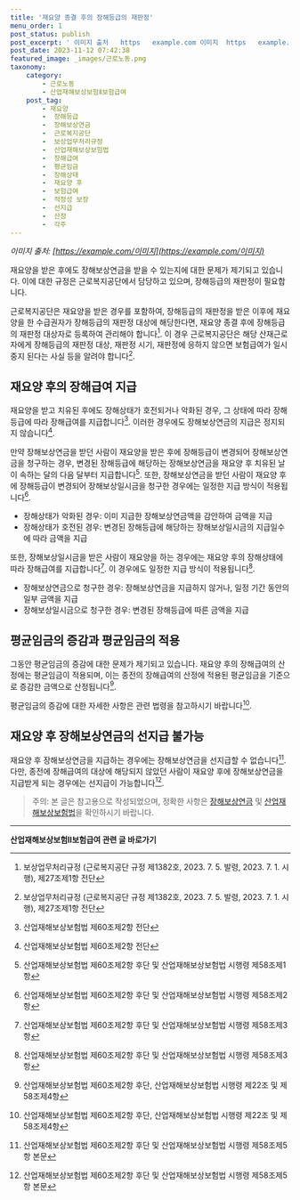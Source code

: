 ```yaml
---
title: '재요양 종결 후의 장해등급의 재판정'
menu_order: 1
post_status: publish
post_excerpt: ' 이미지 출처   https   example.com 이미지  https   example.com 이미지  '
post_date: 2023-11-12 07:42:38
featured_image: _images/근로노동.png
taxonomy:
    category:
        - 근로노동
        - 산업재해보상보험Ⅱ보험급여
    post_tag:
        - 재요양
        -  장해등급
        -  장해보상연금
        -  근로복지공단
        -  보상업무처리규정
        -  산업재해보상보험법
        -  장해급여
        -  평균임금
        -  장해상태
        -  재요양 후
        -  보험급여
        -  적정성 보장
        -  선지급
        -  산정
        -  각주
---
```



*이미지 출처: [https://example.com/이미지](https://example.com/이미지)*

재요양을 받은 후에도 장해보상연금을 받을 수 있는지에 대한 문제가 제기되고 있습니다. 이에 대한 규정은 근로복지공단에서 담당하고 있으며, 장해등급의 재판정이 필요합니다.

근로복지공단은 재요양을 받은 경우를 포함하여, 장해등급의 재판정을 받은 이후에 재요양을 한 수급권자가 장해등급의 재판정 대상에 해당한다면, 재요양 종결 후에 장해등급의 재판정 대상자로 등록하여 관리해야 합니다[^1]. 이 경우 근로복지공단은 해당 산재근로자에게 장해등급의 재판정 대상, 재판정 시기, 재판정에 응하지 않으면 보험급여가 일시중지 된다는 사실 등을 알려야 합니다[^1].

## 재요양 후의 장해급여 지급

재요양을 받고 치유된 후에도 장해상태가 호전되거나 악화된 경우, 그 상태에 따라 장해등급에 따라 장해급여를 지급합니다[^2]. 이러한 경우에도 장해보상연금의 지급은 정지되지 않습니다[^2].

만약 장해보상연금을 받던 사람이 재요양을 받은 후에 장해등급이 변경되어 장해보상연금을 청구하는 경우, 변경된 장해등급에 해당하는 장해보상연금을 재요양 후 치유된 날이 속하는 달의 다음 달부터 지급합니다[^3]. 또한, 장해보상연금을 받던 사람이 재요양 후에 장해등급이 변경되어 장해보상일시금을 청구한 경우에는 일정한 지급 방식이 적용됩니다[^4].

- 장해상태가 악화된 경우: 이미 지급한 장해보상연금액을 감안하여 금액을 지급
- 장해상태가 호전된 경우: 변경된 장해등급에 해당하는 장해보상일시금의 지급일수에 따라 금액을 지급

또한, 장해보상일시금을 받은 사람이 재요양을 하는 경우에는 재요양 후의 장해상태에 따라 장해급여를 지급합니다[^5]. 이 경우에도 일정한 지급 방식이 적용됩니다[^5].

- 장해보상연금으로 청구한 경우: 장해보상연금을 지급하지 않거나, 일정 기간 동안의 일부 금액을 지급
- 장해보상일시금으로 청구한 경우: 변경된 장해등급에 따른 금액을 지급

## 평균임금의 증감과 평균임금의 적용

그동안 평균임금의 증감에 대한 문제가 제기되고 있습니다. 재요양 후의 장해급여의 산정에는 평균임금이 적용되며, 이는 종전의 장해급여의 산정에 적용된 평균임금을 기준으로 증감한 금액으로 산정됩니다[^6].

평균임금의 증감에 대한 자세한 사항은 관련 법령을 참고하시기 바랍니다[^6].

## 재요양 후 장해보상연금의 선지급 불가능

재요양 후 장해보상연금을 지급하는 경우에는 장해보상연금을 선지급할 수 없습니다[^7]. 다만, 종전에 장해급여의 대상에 해당되지 않았던 사람이 재요양 후에 장해보상연금을 지급받게 되는 경우에는 선지급이 가능합니다[^7].

[장해보상연금]: https://example.com/장해보상연금
[산업재해보상보험법]: https://example.com/산업재해보상보험법

> 주의: 본 글은 참고용으로 작성되었으며, 정확한 사항은 [장해보상연금] 및 [산업재해보상보험법]을 확인하시기 바랍니다.

[^1]: 보상업무처리규정 (근로복지공단 규정 제1382호, 2023. 7. 5. 발령, 2023. 7. 1. 시행), 제27조제1항 전단
[^2]: 산업재해보상보험법 제60조제2항 전단
[^3]: 산업재해보상보험법 제60조제2항 후단 및 산업재해보상보험법 시행령 제58조제1항
[^4]: 산업재해보상보험법 제60조제2항 후단 및 산업재해보상보험법 시행령 제58조제2항
[^5]: 산업재해보상보험법 제60조제2항 후단 및 산업재해보상보험법 시행령 제58조제3항
[^6]: 산업재해보상보험법 제60조제2항 후단, 산업재해보상보험법 시행령 제22조 및 제58조제4항
[^7]: 산업재해보상보험법 제60조제2항 후단 및 산업재해보상보험법 시행령 제58조제5항 본문
<!-- wp:separator -->
<hr class="wp-block-separator has-alpha-channel-opacity"/>
<!-- /wp:separator -->

<!-- wp:group {"backgroundColor":"base","layout":{"type":"constrained"}} -->
<div class="wp-block-group has-base-background-color has-background"><!-- wp:paragraph {"align":"center","fontSize":"medium"} -->
<p class="has-text-align-center has-large-font-size"><strong>산업재해보상보험Ⅱ보험급여 관련 글 바로가기</strong></p>
<!-- /wp:paragraph -->


<!-- wp:latest-posts
{"categories":[{"id":10872,"count":19,"description":"","link":"https://uknowlaw.com/category/%ec%82%b0%ec%97%85%ec%9e%ac%ed%95%b4%eb%b3%b4%ec%83%81%eb%b3%b4%ed%97%98%e2%85%b1%eb%b3%b4%ed%97%98%ea%b8%89%ec%97%ac/","name":"산업재해보상보험Ⅱ보험급여","slug":"산업재해보상보험Ⅱ보험급여","taxonomy":"category","parent":0,"meta":[],"_links":{"self":[{"href":"https://uknowlaw.com/wp-json/wp/v2/categories/10872"}],"collection":[{"href":"https://uknowlaw.com/wp-json/wp/v2/categories"}],"about":[{"href":"https://uknowlaw.com/wp-json/wp/v2/taxonomies/category"}],"wp:post_type":[{"href":"https://uknowlaw.com/wp-json/wp/v2/posts?categories=10872"}],"curies":[{"name":"wp","href":"https://api.w.org/{rel}","templated":true}]}}],"postsToShow":100,"excerptLength":28,"postLayout":"grid","columns":2,"featuredImageAlign":"left","featuredImageSizeSlug":"large","fontSize":18px} /--></div>
<!-- /wp:group -->